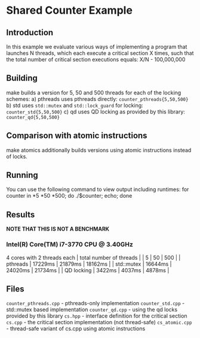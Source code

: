 Shared Counter Example
======================
Introduction
------------
In this example we evaluate various ways of implementing a program that
launches N threads, which each execute a critical section X times,
such that the total number of critical section executions equals:
X/N - 100,000,000

Building
--------
make
builds a version for 5, 50 and 500 threads for each of the locking schemes:
a) pthreads uses pthreads directly: `counter_pthreads{5,50,500}`
b) std uses `std::mutex` and `std::lock_guard` for locking: `counter_std{5,50,500}`
c) qd uses QD locking as provided by this library: `counter_qd{5,50,500}`

Comparison with atomic instructions
-----------------------------------
make atomics
additionally builds versions using atomic instructions instead of locks.

Running
-------
You can use the following command to view output including runtimes:
    for counter in *5 *50 *500; do ./$counter; echo; done


Results
-------
**NOTE THAT THIS IS NOT A BENCHMARK**

### Intel(R) Core(TM) i7-3770 CPU @ 3.40GHz ###
4 cores with 2 threads each
                 |   total number of threads   |
                 |    5    |   50    |   500   |
    | pthreads   | 17229ms | 21879ms | 18162ms |
    | std::mutex | 16644ms | 24020ms | 21734ms |
    | QD locking |  3422ms |  4037ms |  4878ms |

Files
-----
`counter_pthreads.cpp` - pthreads-only implementation
`counter_std.cpp` - std::mutex based implementation
`counter_qd.cpp` - using the qd locks provided by this library
`cs.hpp` - interface definition for the critical section
`cs.cpp` - the critical section implementation (not thread-safe)
`cs_atomic.cpp` - thread-safe variant of cs.cpp using atomic instructions
